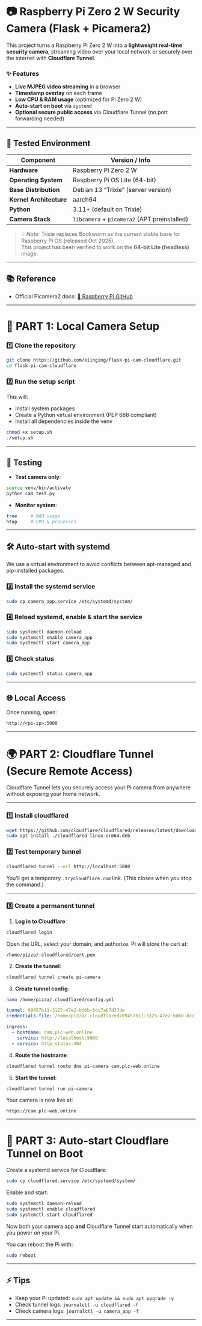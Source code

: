 # 📷 Raspberry Pi Zero 2 W Security Camera (Flask + Picamera2)

This project turns a Raspberry Pi Zero 2 W into a **lightweight real-time security camera**, streaming video over your local network or securely over the internet with **Cloudflare Tunnel**.

### ✨ Features

* **Live MJPEG video streaming** in a browser
* **Timestamp overlay** on each frame
* **Low CPU & RAM usage** (optimized for Pi Zero 2 W)
* **Auto-start on boot** via `systemd`
* **Optional secure public access** via Cloudflare Tunnel (no port forwarding needed)

---

## 🧩 Tested Environment

| Component | Version / Info |
|------------|----------------|
| **Hardware** | Raspberry Pi Zero 2 W |
| **Operating System** | Raspberry Pi OS Lite (64-bit) |
| **Base Distribution** | Debian 13 “Trixie” (server version) |
| **Kernel Architecture** | aarch64 |
| **Python** | 3.11+ (default on Trixie) |
| **Camera Stack** | `libcamera` + `picamera2` (APT preinstalled) |

> 💡 *Note:* Trixie replaces Bookworm as the current stable base for Raspberry Pi OS (released Oct 2025).  
> This project has been verified to work on the **64-bit Lite (headless)** image.


---

## 📚 Reference

* Official Picamera2 docs: [🔗 Raspberry Pi GitHub](https://github.com/raspberrypi/picamera2)

---

# 🚀 PART 1: Local Camera Setup

### 1️⃣ Clone the repository

```bash
git clone https://github.com/kiinging/flask-pi-cam-cloudflare.git
cd flask-pi-cam-cloudflare
```

### 2️⃣ Run the setup script

This will:

* Install system packages
* Create a Python virtual environment (PEP 668 compliant)
* Install all dependencies inside the venv

```bash
chmod +x setup.sh
./setup.sh
```

---
## 🧪 Testing

* **Test camera only**:

```bash
source venv/bin/activate
python cam_test.py
```

* **Monitor system**:

```bash
free     # RAM usage
htop     # CPU & processes
```

---
## 🛠 Auto-start with systemd

We use a virtual environment to avoid conflicts between apt-managed and pip-installed packages.

### 3️⃣ Install the systemd service

```bash
sudo cp camera_app.service /etc/systemd/system/
```

### 4️⃣ Reload systemd, enable & start the service

```bash
sudo systemctl daemon-reload
sudo systemctl enable camera_app
sudo systemctl start camera_app
```

### 5️⃣ Check status

```bash
sudo systemctl status camera_app
```

---

## 🌐 Local Access

Once running, open:

```
http://<pi-ip>:5000
```

---

# 🌍 PART 2: Cloudflare Tunnel (Secure Remote Access)

Cloudflare Tunnel lets you securely access your Pi camera from anywhere without exposing your home network.

---

### 1️⃣ Install cloudflared

```bash
wget https://github.com/cloudflare/cloudflared/releases/latest/download/cloudflared-linux-arm64.deb
sudo apt install ./cloudflared-linux-arm64.deb
```

### 2️⃣ Test temporary tunnel

```bash
cloudflared tunnel --url http://localhost:5000
```

You’ll get a temporary `.trycloudflare.com` link.
(This closes when you stop the command.)

---

### 3️⃣ Create a permanent tunnel

1. **Log in to Cloudflare**:

```bash
cloudflared login
```

Open the URL, select your domain, and authorize.
Pi will store the cert at:

```
/home/pizza/.cloudflared/cert.pem
```

2. **Create the tunnel**:

```bash
cloudflared tunnel create pi-camera
```

3. **Create tunnel config**:

```bash
nano /home/pizza/.cloudflared/config.yml
```

```yaml
tunnel: 09457b11-3125-47e2-bd6b-8cc7a67d37de
credentials-file: /home/pizza/.cloudflared/09457b11-3125-47e2-bd6b-8cc7a67d37de.json

ingress:
  - hostname: cam.plc-web.online
    service: http://localhost:5000
  - service: http_status:404
```

4. **Route the hostname**:

```bash
cloudflared tunnel route dns pi-camera cam.plc-web.online
```

5. **Start the tunnel**:

```bash
cloudflared tunnel run pi-camera
```

Your camera is now live at:

```
https://cam.plc-web.online
```

---

# 🔄 PART 3: Auto-start Cloudflare Tunnel on Boot

Create a systemd service for Cloudflare:

```bash
sudo cp cloudflared.service /etc/systemd/system/
```


Enable and start:

```bash
sudo systemctl daemon-reload
sudo systemctl enable cloudflared
sudo systemctl start cloudflared
```

Now both your camera app **and** Cloudflare Tunnel start automatically when you power on your Pi.

You can reboot the Pi with:
```bash
sudo reboot
```
---

## ⚡ Tips

* Keep your Pi updated: `sudo apt update && sudo apt upgrade -y`
* Check tunnel logs: `journalctl -u cloudflared -f`
* Check camera logs: `journalctl -u camera_app -f`

---



